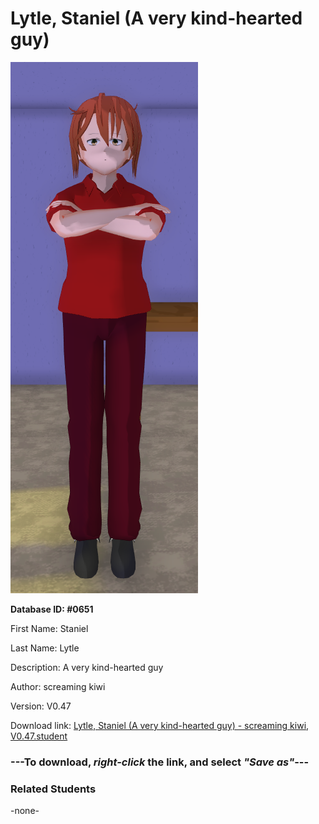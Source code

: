 # Lytle, Staniel (A very kind-hearted guy)

<img src="Files/Images/Lytle, Staniel (A very kind-hearted guy).png" title="Lytle, Staniel (A very kind-hearted guy) - screaming kiwi, V0.47">

**Database ID: #0651**

First Name: Staniel

Last Name: Lytle

Description: A very kind-hearted guy

Author: screaming kiwi

Version: V0.47

Download link: <a href="https://raw.githubusercontent.com/Arbiter1223/Daigaku-Gurashi-Custom-Students/master/Files/Studen%20Files/Lytle%2C%20Staniel%20(A%20very%20kind-hearted%20guy)%20-%20screaming%20kiwi%2C%20V0.47.student">Lytle, Staniel (A very kind-hearted guy) - screaming kiwi, V0.47.student</a>

### ---**To download, _right-click_ the link, and select _"Save as"_**---

### Related Students

-none-
